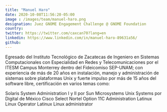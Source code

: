 ```yaml
---
title: "Manuel Haro"
date: 2020-10-08T11:56:20-05:00
image : /images/team/manuel-haro.png
designation: Juez GNOME Engagement Challenge @ GNOME Foundation
country: 
twitter: https://twitter.com/caxcan70?lang=en
linkedin: https://www.linkedin.com/in/manuel-haro-89631a56/
github: 
---
```


Egresado del Instituto Tecnológico de Zacatecas de Ingeniero en Sistemas Computacionales con Especialidad en Redes y Telecomunicaciones por el ITESM Campus Monterrey dentro del Fideicomiso SEP-UNAM; con experiencia de más de 20 años en instalación, manejo y administración de sistemas sobre plataformas Unix y fuerte impulso por más de 15 años del software libre, certificación en varios temas como:

Solaris System Administration I y II por Sun Microsystems
Unix Systems por Digital de México
Cisco Select
Nortel Option 11C Administration
Latinux Linux Operator
Latinux Linux administrator 

